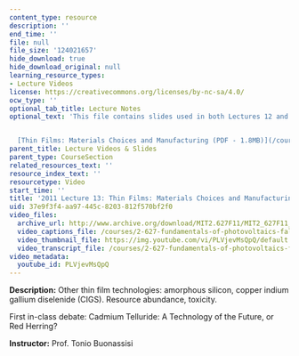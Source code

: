```yaml
---
content_type: resource
description: ''
end_time: ''
file: null
file_size: '124021657'
hide_download: true
hide_download_original: null
learning_resource_types:
- Lecture Videos
license: https://creativecommons.org/licenses/by-nc-sa/4.0/
ocw_type: ''
optional_tab_title: Lecture Notes
optional_text: 'This file contains slides used in both Lectures 12 and 13.


  [Thin Films: Materials Choices and Manufacturing (PDF - 1.8MB)](/courses/2-627-fundamentals-of-photovoltaics-fall-2013/resources/mit2_627f13_lec12-13)'
parent_title: Lecture Videos & Slides
parent_type: CourseSection
related_resources_text: ''
resource_index_text: ''
resourcetype: Video
start_time: ''
title: '2011 Lecture 13: Thin Films: Materials Choices and Manufacturing, Part II'
uid: 37e9f3f4-aa97-445c-8203-812f570bf2f0
video_files:
  archive_url: http://www.archive.org/download/MIT2.627F11/MIT2_627F11_lec13_300k.mp4
  video_captions_file: /courses/2-627-fundamentals-of-photovoltaics-fall-2013/c75ac45770fb5028bc2b50459b5e7c24_PLVjevMsQpQ.vtt
  video_thumbnail_file: https://img.youtube.com/vi/PLVjevMsQpQ/default.jpg
  video_transcript_file: /courses/2-627-fundamentals-of-photovoltaics-fall-2013/27d334d87a8204e601b423aea3c48904_PLVjevMsQpQ.pdf
video_metadata:
  youtube_id: PLVjevMsQpQ
---
```


**Description:** Other thin film technologies: amorphous silicon, copper indium gallium diselenide (CIGS). Resource abundance, toxicity.

First in-class debate: Cadmium Telluride: A Technology of the Future, or Red Herring?

**Instructor:** Prof. Tonio Buonassisi

